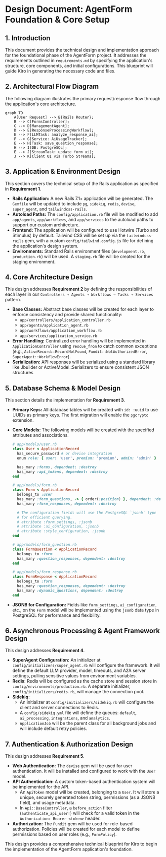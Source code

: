 # Design Document: AgentForm Foundation & Core Setup

## 1. Introduction

This document provides the technical design and implementation approach for the foundational phase of the AgentForm project. It addresses the requirements outlined in `requirements.md` by specifying the application's structure, core components, and initial configurations. This blueprint will guide Kiro in generating the necessary code and files.

## 2. Architectural Flow Diagram

The following diagram illustrates the primary request/response flow through the application's core architecture.

```mermaid
graph TD
    A[User Request] --> B{Rails Router};
    B --> C[FormsController];
    C --> D[ManagementAgent];
    D --> E[ResponseProcessingWorkflow];
    E --> F[LLMTask: analyze_response_ai];
    F --> G[Service: AiUsageTracker];
    E --> H[Task: save_question_response];
    H --> I[DB: PostgreSQL];
    E --> J[StreamTask: update_form_ui];
    J --> K[Client UI via Turbo Streams];
```

## 3. Application & Environment Design

This section covers the technical setup of the Rails application as specified in **Requirement 1**.

*   **Rails Application:** A new Rails 7.1+ application will be generated. The `Gemfile` will be updated to include `pg`, `sidekiq`, `redis`, `devise`, `super_agent`, and `tailwindcss-rails`.
*   **Autoload Paths:** The `config/application.rb` file will be modified to add `app/agents`, `app/workflows`, and `app/services` to the autoload paths to support our custom architecture.
*   **Frontend:** The application will be configured to use Hotwire (Turbo and Stimulus) by default. Tailwind CSS will be set up via the `tailwindcss-rails` gem, with a custom `config/tailwind.config.js` file for defining the application's design system.
*   **Environments:** Standard Rails environment files (`development.rb`, `production.rb`) will be used. A `staging.rb` file will be created for the staging environment.

## 4. Core Architecture Design

This design addresses **Requirement 2** by defining the responsibilities of each layer in our `Controllers → Agents → Workflows → Tasks → Services` pattern.

*   **Base Classes:** Abstract base classes will be created for each layer to enforce consistency and provide shared functionality:
    *   `app/controllers/application_controller.rb`
    *   `app/agents/application_agent.rb`
    *   `app/workflows/application_workflow.rb`
    *   `app/services/application_service.rb`
*   **Error Handling:** Centralized error handling will be implemented in `ApplicationController` using `rescue_from` to catch common exceptions (e.g., `ActiveRecord::RecordNotFound`, `Pundit::NotAuthorizedError`, `SuperAgent::WorkflowError`).
*   **Serialization:** API responses will be serialized using a standard library like Jbuilder or ActiveModel::Serializers to ensure consistent JSON structures.

## 5. Database Schema & Model Design

This section details the implementation for **Requirement 3**.

*   **Primary Keys:** All database tables will be created with `id: :uuid` to use UUIDs as primary keys. The first migration will enable the `pgcrypto` extension.
*   **Core Models:** The following models will be created with the specified attributes and associations.

    ```ruby
    # app/models/user.rb
    class User < ApplicationRecord
      has_secure_password # or devise integration
      enum role: { user: 'user', premium: 'premium', admin: 'admin' }

      has_many :forms, dependent: :destroy
      has_many :api_tokens, dependent: :destroy
    end

    # app/models/form.rb
    class Form < ApplicationRecord
      belongs_to :user
      has_many :form_questions, -> { order(:position) }, dependent: :destroy
      has_many :form_responses, dependent: :destroy

      # The configuration fields will use the PostgreSQL `jsonb` type
      # for efficient querying.
      # attribute :form_settings, :jsonb
      # attribute :ai_configuration, :jsonb
      # attribute :style_configuration, :jsonb
    end

    # app/models/form_question.rb
    class FormQuestion < ApplicationRecord
      belongs_to :form
      has_many :question_responses, dependent: :destroy
    end

    # app/models/form_response.rb
    class FormResponse < ApplicationRecord
      belongs_to :form
      has_many :question_responses, dependent: :destroy
      has_many :dynamic_questions, dependent: :destroy
    end
    ```

*   **JSONB for Configuration:** Fields like `form_settings`, `ai_configuration`, etc., on the `Form` model will be implemented using the `jsonb` data type in PostgreSQL for performance and flexibility.

## 6. Asynchronous Processing & Agent Framework Design

This design addresses **Requirement 4**.

*   **SuperAgent Configuration:** An initializer at `config/initializers/super_agent.rb` will configure the framework. It will define the default LLM provider, model, timeouts, and A2A server settings, pulling sensitive values from environment variables.
*   **Redis:** Redis will be configured as the cache store and session store in `config/environments/production.rb`. A separate initializer, `config/initializers/redis.rb`, will manage the connection pool.
*   **Sidekiq:**
    *   An initializer at `config/initializers/sidekiq.rb` will configure the client and server connections to Redis.
    *   A `config/sidekiq.yml` file will define the queues: `default`, `ai_processing`, `integrations`, and `analytics`.
    *   `ApplicationJob` will be the parent class for all background jobs and will include default retry policies.

## 7. Authentication & Authorization Design

This design addresses **Requirement 5**.

*   **Web Authentication:** The `devise` gem will be used for user authentication. It will be installed and configured to work with the `User` model.
*   **API Authentication:** A custom token-based authentication system will be implemented for the API.
    *   An `ApiToken` model will be created, belonging to a `User`. It will store a unique, securely generated token string, permissions (as a JSONB field), and usage metadata.
    *   In `Api::BaseController`, a `before_action` filter (`authenticate_api_user!`) will check for a valid token in the `Authorization: Bearer <token>` header.
*   **Authorization:** The `Pundit` gem will be used for role-based authorization. Policies will be created for each model to define permissions based on user roles (e.g., `FormPolicy`).

This design provides a comprehensive technical blueprint for Kiro to begin the implementation of the AgentForm application's foundation.
